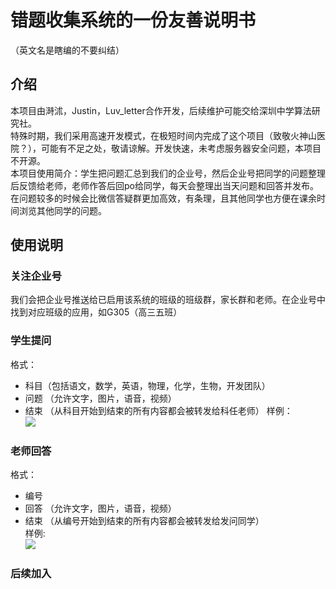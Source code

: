 # 错题收集系统的一份友善说明书
（英文名是瞎编的不要纠结）
## 介绍
本项目由溡沭，Justin，Luv_letter合作开发，后续维护可能交给深圳中学算法研究社。  
特殊时期，我们采用高速开发模式，在极短时间内完成了这个项目（致敬火神山医院？），可能有不足之处，敬请谅解。开发快速，未考虑服务器安全问题，本项目不开源。   
本项目使用简介：学生把问题汇总到我们的企业号，然后企业号把同学的问题整理后反馈给老师，老师作答后回po给同学，每天会整理出当天问题和回答并发布。
在问题较多的时候会比微信答疑群更加高效，有条理，且其他同学也方便在课余时间浏览其他同学的问题。
## 使用说明
### 关注企业号
我们会把企业号推送给已启用该系统的班级的班级群，家长群和老师。在企业号中找到对应班级的应用，如G305（高三五班）
### 学生提问
格式：  
* 科目（包括语文，数学，英语，物理，化学，生物，开发团队）  
* 问题 （允许文字，图片，语音，视频）
* 结束  （从科目开始到结束的所有内容都会被转发给科任老师）
样例：  
![](http://p.qpic.cn/pic_wework/4290094608/6b6dc47856b950ab9007c4e0856456781fbb55dec1026c77/)
### 老师回答
格式：
* 编号
* 回答 （允许文字，图片，语音，视频）
* 结束  （从编号开始到结束的所有内容都会被转发给发问同学）  
样例:  
![](http://p.qpic.cn/pic_wework/136661727/30369f2378cd40ba69e1a2a6160923c87220d68ba90dbe29/)
### 后续加入
